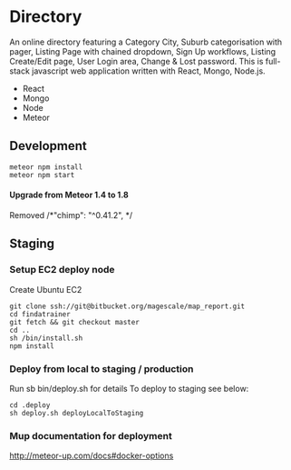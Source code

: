# Directory
An online directory featuring a Category City, Suburb categorisation with pager, Listing Page with chained dropdown, Sign Up workflows, Listing Create/Edit page, User Login area, Change & Lost password. This is full-stack javascript web application written with React, Mongo, Node.js.

* React
* Mongo
* Node
* Meteor

## Development
```
meteor npm install
meteor npm start
```

#### Upgrade from Meteor 1.4 to 1.8
Removed    /*"chimp": "^0.41.2", */

## Staging

### Setup EC2 deploy node
Create Ubuntu EC2
```
git clone ssh://git@bitbucket.org/magescale/map_report.git
cd findatrainer
git fetch && git checkout master
cd ..
sh /bin/install.sh
npm install
```

### Deploy from local to staging / production
Run sb bin/deploy.sh for details
To deploy to staging see below:

```
cd .deploy
sh deploy.sh deployLocalToStaging
```

### Mup documentation for deployment
http://meteor-up.com/docs#docker-options